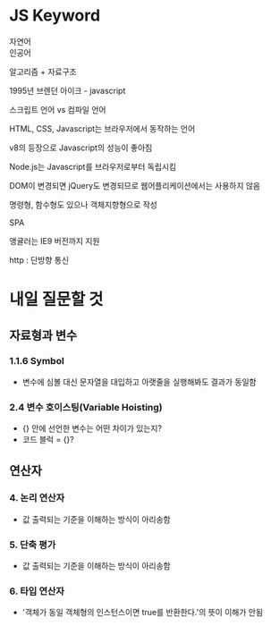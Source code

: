 # JS Keyword

자연어  
인공어

알고리즘 + 자료구조

1995년 브렌던 아이크 - javascript

스크립트 언어 vs 컴파일 언어

HTML, CSS, Javascript는 브라우저에서 동작하는 언어

v8의 등장으로 Javascript의 성능이 좋아짐

Node.js는 Javascript를 브라우저로부터 독립시킴

DOM이 변경되면 jQuery도 변경되므로 웹어플리케이션에서는 사용하지 않음

명령형, 함수형도 있으나 객체지향형으로 작성

SPA

앵귤러는 IE9 버전까지 지원

http : 단방향 통신

# 내일 질문할 것

## 자료형과 변수
### 1.1.6 Symbol
- 변수에 심볼 대신 문자열을 대입하고 아랫줄을 실행해봐도 결과가 동일함

### 2.4 변수 호이스팅(Variable Hoisting)
- {} 안에 선언한 변수는 어떤 차이가 있는지?
- 코드 블럭 = {}?

## 연산자
### 4. 논리 연산자
- 값 출력되는 기준을 이해하는 방식이 아리송함
### 5. 단축 평가
- 값 출력되는 기준을 이해하는 방식이 아리송함
### 6. 타입 연산자
- '객체가 동일 객체형의 인스턴스이면 true를 반환한다.'의 뜻이 이해가 안됨
